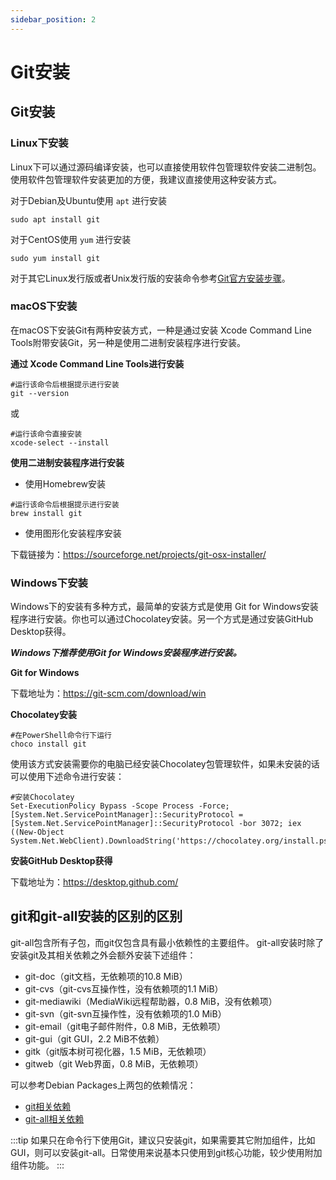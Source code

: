 ```yaml
---
sidebar_position: 2
---
```


# Git安装

## Git安装
### Linux下安装
Linux下可以通过源码编译安装，也可以直接使用软件包管理软件安装二进制包。使用软件包管理软件安装更加的方便，我建议直接使用这种安装方式。

对于Debian及Ubuntu使用 ```apt``` 进行安装
```shell
sudo apt install git
```

对于CentOS使用 ```yum``` 进行安装
```shell
sudo yum install git
```
对于其它Linux发行版或者Unix发行版的安装命令参考[Git官方安装步骤](https://git-scm.com/download/linux)。

### macOS下安装
在macOS下安装Git有两种安装方式，一种是通过安装 Xcode Command Line Tools附带安装Git，另一种是使用二进制安装程序进行安装。

**通过 Xcode Command Line Tools进行安装**
```shell
#运行该命令后根据提示进行安装
git --version
```

或
```shell
#运行该命令直接安装
xcode-select --install
```

**使用二进制安装程序进行安装**

- 使用Homebrew安装
```shell
#运行该命令后根据提示进行安装
brew install git
```
- 使用图形化安装程序安装

下载链接为：https://sourceforge.net/projects/git-osx-installer/
### Windows下安装
Windows下的安装有多种方式，最简单的安装方式是使用 Git for Windows安装程序进行安装。你也可以通过Chocolatey安装。另一个方式是通过安装GitHub Desktop获得。

***Windows下推荐使用Git for Windows安装程序进行安装。***

**Git for Windows**

下载地址为：https://git-scm.com/download/win

**Chocolatey安装**
```shell
#在PowerShell命令行下运行
choco install git
```
使用该方式安装需要你的电脑已经安装Chocolatey包管理软件，如果未安装的话可以使用下述命令进行安装：
```shell
#安装Chocolatey
Set-ExecutionPolicy Bypass -Scope Process -Force; [System.Net.ServicePointManager]::SecurityProtocol = [System.Net.ServicePointManager]::SecurityProtocol -bor 3072; iex ((New-Object System.Net.WebClient).DownloadString('https://chocolatey.org/install.ps1'))
```
**安装GitHub Desktop获得**

下载地址为：https://desktop.github.com/

## git和git-all安装的区别的区别
git-all包含所有子包，而git仅包含具有最小依赖性的主要组件。 git-all安装时除了安装git及其相关依赖之外会额外安装下述组件：
- git-doc（git文档，无依赖项的10.8 MiB）
- git-cvs（git-cvs互操作性，没有依赖项的1.1 MiB）
- git-mediawiki（MediaWiki远程帮助器，0.8 MiB，没有依赖项）
- git-svn（git-svn互操作性，没有依赖项的1.0 MiB）
- git-email（git电子邮件附件，0.8 MiB，无依赖项）
- git-gui（git GUI，2.2 MiB不依赖）
- gitk（git版本树可视化器，1.5 MiB，无依赖项）
- gitweb（git Web界面，0.8 MiB，无依赖项）

可以参考Debian Packages上两包的依赖情况：
- [git相关依赖](https://packages.debian.org/sid/git)
- [git-all相关依赖](https://packages.debian.org/sid/git-all)

:::tip
如果只在命令行下使用Git，建议只安装git，如果需要其它附加组件，比如GUI，则可以安装git-all。日常使用来说基本只使用到git核心功能，较少使用附加组件功能。
:::